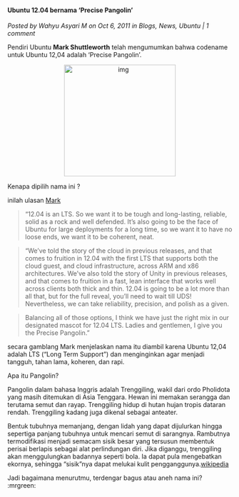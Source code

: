 #### Ubuntu 12.04 bernama ‘Precise Pangolin’
_Posted by Wahyu Asyari M on Oct 6, 2011 in Blogs, News, Ubuntu | 1 comment_

Pendiri Ubuntu **Mark Shuttleworth** telah mengumumkan bahwa codename untuk Ubuntu 12,04 adalah ‘Precise Pangolin’.
<p align="center">
	<img src="./posts/2011-10-06-ubuntu-12-04-bernama-precise-pangolin/Pangolin_borneo.jpg" height="250px" alt="img">
</p> 

Kenapa dipilih nama ini ?

inilah ulasan [Mark](http://www.markshuttleworth.com/archives/784)

> “12.04 is an LTS. So we want it to be tough and long-lasting, reliable, solid as a rock and well defended. It’s also going to be the face of Ubuntu for large deployments for a long time, so we want it to have no loose ends, we want it to be coherent, neat.

> “We’ve told the story of the cloud in previous releases, and that comes to fruition in 12.04 with the first LTS that supports both the cloud guest, and cloud infrastructure, across ARM and x86 architectures. We’ve also told the story of Unity in previous releases, and that comes to fruition in a fast, lean interface that works well across clients both thick and thin. 12.04 is going to be a lot more than all that, but for the full reveal, you’ll need to wait till UDS! Nevertheless, we can take reliability, precision, and polish as a given.

> Balancing all of those options, I think we have just the right mix in our designated mascot for 12.04 LTS. Ladies and gentlemen, I give you the Precise Pangolin.”

secara gamblang Mark menjelaskan nama itu diambil karena Ubuntu 12,04 adalah LTS (“Long Term Support”) dan menginginkan agar menjadi tangguh, tahan lama, koheren, dan rapi.

Apa itu Pangolin?

Pangolin dalam bahasa Inggris adalah Trenggiling, wakil dari ordo Pholidota yang masih ditemukan di Asia Tenggara. Hewan ini memakan serangga dan terutama semut dan rayap. Trenggiling hidup di hutan hujan tropis dataran rendah. Trenggiling kadang juga dikenal sebagai anteater.

Bentuk tubuhnya memanjang, dengan lidah yang dapat dijulurkan hingga sepertiga panjang tubuhnya untuk mencari semut di sarangnya. Rambutnya termodifikasi menjadi semacam sisik besar yang tersusun membentuk perisai berlapis sebagai alat perlindungan diri. Jika diganggu, trenggiling akan menggulungkan badannya seperti bola. Ia dapat pula mengebatkan ekornya, sehingga “sisik”nya dapat melukai kulit pengganggunya.[wikipedia](http://id.wikipedia.org/wiki/Trenggiling_biasa)

Jadi bagaimana menurutmu, terdengar bagus atau aneh nama ini? :mrgreen: